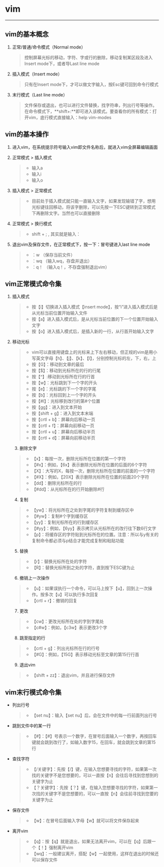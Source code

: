 # vim

---

## vim的基本概念

1. 正常/普通/命令模式（Normal mode）

   > 控制屏幕光标的移动，字符、字或行的删除，移动复制某区段及进入Insert mode下，或者导Last line mode

2. 插入模式（Insert mode）

   >只有在Insert mode下，才可以做文字输入，按Esc键可回到命令行模式

3. 末行模式（Last line mode）

   >文件保存或退出，也可以进行文件替换，找字符串，列出行号等操作。在命令模式下，**shift+:**即可进入该模式。要查看你的所有模式：打开vim，底行模式直接输入：help vim-modes

## vim的基本操作 

1. 进入vim，在系统提示符号输入vim即文件名称后，就进入vim全屏幕编辑画面

2. 正常模式  >  插入模式  
   > - 输入a
   > - 输入i
   > - 输入o

3. 插入模式  >  正常模式

   > - 目前处于插入模式就只能一直输入文字，如果发现输错了字，想用光标键往回移动，将该字删除，可以先按一下ESC键转到正常模式下再删除文字。当然也可以直接删除

4. 正常模式  >   换行模式
   > - shift + ;  , 其实就是输入：

5. 退出vim及保存文件，在正常模式下，按一下：冒号键进入last line mode
   > - ：w  （保存当前文件）
   > - ：wq   （输入wq，存盘并退出）
   > - ：q！ （输入q！，不存盘强制退出vim）

## vim正常模式命令集

1. 插入模式

   > - 按【i】切换进入插入模式【insert mode】，按“i”进入插入模式后是从光标当前位置开始输入文件
   > - 按【a】进入插入模式后，是从光标当前位置的下一个位置开始输入文字
   > - 按【o】进入插入模式后，是插入新的一行，从行首开始输入文字

2. 移动光标

   > - vim可以直接用键盘上的光标来上下左右移动，但正规的vim是用小写英文字母【h】、【j】、【k】、【l】，分别控制光标的左，下，右，上
   > - 按【G】：移动到文章的最后
   > - 按【$】：移动到光标所在的行的行尾
   > - 按【^】:移动到光标所在行的行首
   > - 按【w】：光标跳到下一个字的开头
   > - 按【e】：光标跳的下一个字的字尾
   > - 按【b】：光标回到上一个字的开头
   > - 按【#l】：光标移到改行的第#个位置
   > - 按【gg】：进入到文本开始
   > - 按【shift + g】：进入到文本末端
   > - 按【crtl + b】：屏幕向后移动一页
   > - 按【crtl + f】：屏幕向前移动一页
   > - 按【crtl + u】：屏幕向后移动半页
   > - 按【crtl + d】：屏幕向前移动半页
   >

   3. 删除文字

   > - 【x】：每按一次，删除光标所在位置的第一个字符
   > - 【#x】：例如，【6x】表示删除光标所在位置的后面的6个字符
   > - 【X】：大写的X，每按一次，删除光标所在位置的前面的一个字符
   > - 【#X】：例如，【20X】表示删除光标所在位置的前面20个字符
   > - 【dd】：删除光标所在的行
   > - 【#dd】：从光标所在的行开始删除#行
   >

   4. 复制

   > - 【yw】：将光标所在之处到字尾的字符复制到缓存区中
   > - 【#yw】：复制#个字到缓存区
   > - 【yy】：复制光标所在的行到缓存区
   > - 【#yy】：例如，【6yy】表示拷贝从光标所在的改行往下数6行文字
   > - 【p】：将缓存区的字符贴到光标所在的位置。注意：所以与y有关的复制命令都必须与p结合才能完成复制和粘贴功能

   5. 替换

   > - 【r】：替换光标所在处的字符
   > - 【R】：替换光标所到之处的字符，直到按下ESC键为止

   6. 撤销上一次操作

   > - 【u】：如果误执行一个命令，可以马上按下【u】，回到上一次操作。按多次【u】可以执行多次回复
   > - 【crtl + r】：撤销的回复

   7. 更改

   > - 【cw】：更改光标所在处的字到字尾处
   > - 【c#w】：例如，【c3w】表示更改3个字

   8. 跳至指定的行

   > - 【crtl + g】：列出光标所在行的行号
   > - 【#G】：例如，【15G】表示移动光标至文章的第15行行首

   9. 退出vim

   > - 【shift + zz】：退出vim，并且进行保存文件

## vim末行模式命令集

- 列出行号

  > - 【set nu】：输入【set nu】后，会在文件中的每一行前面列出行号

- 跳到文件中的某一行

  > - 【#】：【#】号表示一个数字，在冒号后面输入一个数字，再按回车键就会跳到改行了，如输入数字15，在回车，就会跳到文章的第15行

- 查找字符

  > - 【/关键字】：先按【/】键，在输入您想要寻找的字符，如果第一次找的关键字不是您想要的，可以一直按【n】会往后寻找到您想到的关键字为止
  > - 【？关键字】：先按【？】键，在输入您想要寻找的字符，如果第一次找的关键字不是您想要的，可以一直按【n】会往前寻找到您要的关键字为止

- 保存文件

  > - 【w】：在冒号后面输入字母【w】就可以将文件保存起来

- 离开vim

  > - 【q】：按【q】就是退出，如果无法离开vim，可以在【q】后跟一个【！】强制离开vim
  > - 【wq】：一般建议离开，搭配【w】一起使用，这样在退出的时候还可以保存文件

